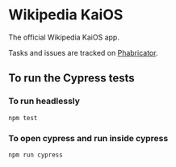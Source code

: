 # Wikipedia KaiOS

The official Wikipedia KaiOS app.

Tasks and issues are tracked on [Phabricator](https://phabricator.wikimedia.org/project/profile/4305/).

## To run the Cypress tests
### To run headlessly
`npm test`
### To open cypress and run inside cypress
`npm run cypress`